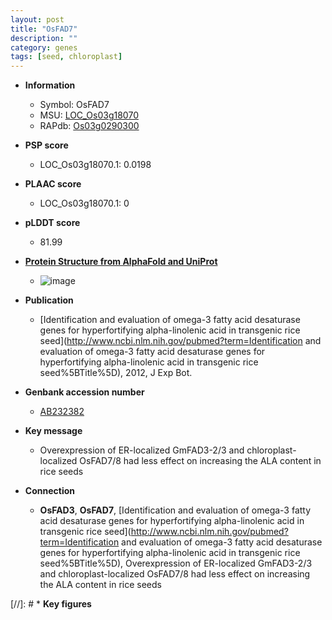 ```yaml
---
layout: post
title: "OsFAD7"
description: ""
category: genes
tags: [seed, chloroplast]
---
```


* **Information**  
    + Symbol: OsFAD7  
    + MSU: [LOC_Os03g18070](http://rice.plantbiology.msu.edu/cgi-bin/ORF_infopage.cgi?orf=LOC_Os03g18070)  
    + RAPdb: [Os03g0290300](http://rapdb.dna.affrc.go.jp/viewer/gbrowse_details/irgsp1?name=Os03g0290300)  

* **PSP score**  
    + LOC_Os03g18070.1: 0.0198 

* **PLAAC score**  
    + LOC_Os03g18070.1: 0 

* **pLDDT score**
    + 81.99

* **[Protein Structure from AlphaFold and UniProt](https://www.uniprot.org/uniprotkb/Q10MX9/entry#structure)**
    + ![image](https://ricepsp.github.io/images/Q1/AF-Q10MX9-F1.png)

* **Publication**  
    + [Identification and evaluation of omega-3 fatty acid desaturase genes for hyperfortifying alpha-linolenic acid in transgenic rice seed](http://www.ncbi.nlm.nih.gov/pubmed?term=Identification and evaluation of omega-3 fatty acid desaturase genes for hyperfortifying alpha-linolenic acid in transgenic rice seed%5BTitle%5D), 2012, J Exp Bot.

* **Genbank accession number**  
    + [AB232382](http://www.ncbi.nlm.nih.gov/nuccore/AB232382)

* **Key message**  
    + Overexpression of ER-localized GmFAD3-2/3 and chloroplast-localized OsFAD7/8 had less effect on increasing the ALA content in rice seeds

* **Connection**  
    + __OsFAD3__, __OsFAD7__, [Identification and evaluation of omega-3 fatty acid desaturase genes for hyperfortifying alpha-linolenic acid in transgenic rice seed](http://www.ncbi.nlm.nih.gov/pubmed?term=Identification and evaluation of omega-3 fatty acid desaturase genes for hyperfortifying alpha-linolenic acid in transgenic rice seed%5BTitle%5D), Overexpression of ER-localized GmFAD3-2/3 and chloroplast-localized OsFAD7/8 had less effect on increasing the ALA content in rice seeds

[//]: # * **Key figures**  


